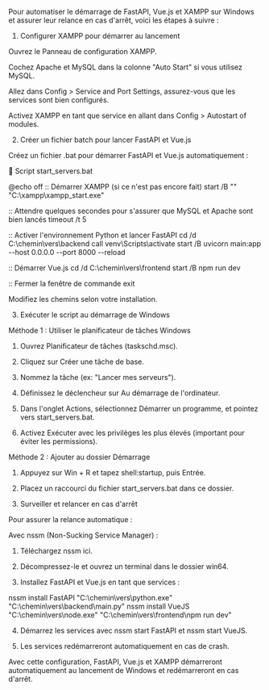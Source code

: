Pour automatiser le démarrage de FastAPI, Vue.js et XAMPP sur Windows et assurer leur relance en cas d'arrêt, voici les étapes à suivre :

1. Configurer XAMPP pour démarrer au lancement

Ouvrez le Panneau de configuration XAMPP.

Cochez Apache et MySQL dans la colonne "Auto Start" si vous utilisez MySQL.

Allez dans Config > Service and Port Settings, assurez-vous que les services sont bien configurés.

Activez XAMPP en tant que service en allant dans Config > Autostart of modules.


2. Créer un fichier batch pour lancer FastAPI et Vue.js

Créez un fichier .bat pour démarrer FastAPI et Vue.js automatiquement :

📜 Script start_servers.bat

@echo off
:: Démarrer XAMPP (si ce n'est pas encore fait)
start /B "" "C:\xampp\xampp_start.exe"

:: Attendre quelques secondes pour s'assurer que MySQL et Apache sont bien lancés
timeout /t 5

:: Activer l'environnement Python et lancer FastAPI
cd /d C:\chemin\vers\backend
call venv\Scripts\activate
start /B uvicorn main:app --host 0.0.0.0 --port 8000 --reload

:: Démarrer Vue.js
cd /d C:\chemin\vers\frontend
start /B npm run dev

:: Fermer la fenêtre de commande
exit

Modifiez les chemins selon votre installation.

3. Exécuter le script au démarrage de Windows

Méthode 1 : Utiliser le planificateur de tâches Windows

1. Ouvrez Planificateur de tâches (taskschd.msc).


2. Cliquez sur Créer une tâche de base.


3. Nommez la tâche (ex: "Lancer mes serveurs").


4. Définissez le déclencheur sur Au démarrage de l'ordinateur.


5. Dans l'onglet Actions, sélectionnez Démarrer un programme, et pointez vers start_servers.bat.


6. Activez Exécuter avec les privilèges les plus élevés (important pour éviter les permissions).



Méthode 2 : Ajouter au dossier Démarrage

1. Appuyez sur Win + R et tapez shell:startup, puis Entrée.


2. Placez un raccourci du fichier start_servers.bat dans ce dossier.




4. Surveiller et relancer en cas d'arrêt

Pour assurer la relance automatique :

Avec nssm (Non-Sucking Service Manager) :

1. Téléchargez nssm ici.


2. Décompressez-le et ouvrez un terminal dans le dossier win64.


3. Installez FastAPI et Vue.js en tant que services :

nssm install FastAPI "C:\chemin\vers\python.exe" "C:\chemin\vers\backend\main.py"
nssm install VueJS "C:\chemin\vers\node.exe" "C:\chemin\vers\frontend\npm run dev"


4. Démarrez les services avec nssm start FastAPI et nssm start VueJS.


5. Les services redémarreront automatiquement en cas de crash.




Avec cette configuration, FastAPI, Vue.js et XAMPP démarreront automatiquement au lancement de Windows et redémarreront en cas d'arrêt.

